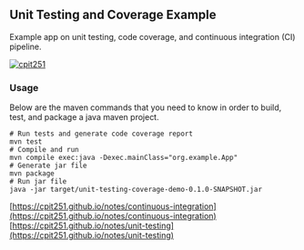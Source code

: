 ## Unit Testing and Coverage Example
Example app on unit testing, code coverage, and continuous integration (CI) pipeline.

[![cpit251](https://circleci.com/gh/cpit251/unit-testing-coverage-demo.svg?style=svg)](https://app.circleci.com/pipelines/github/cpit251/unit-testing-coverage-demo)


### Usage
Below are the maven commands that you need to know in order to build, test, and package a java maven project.

```shell
# Run tests and generate code coverage report
mvn test
# Compile and run
mvn compile exec:java -Dexec.mainClass="org.example.App"
# Generate jar file
mvn package
# Run jar file
java -jar target/unit-testing-coverage-demo-0.1.0-SNAPSHOT.jar
```

[https://cpit251.github.io/notes/continuous-integration](https://cpit251.github.io/notes/continuous-integration)
[https://cpit251.github.io/notes/unit-testing](https://cpit251.github.io/notes/unit-testing)